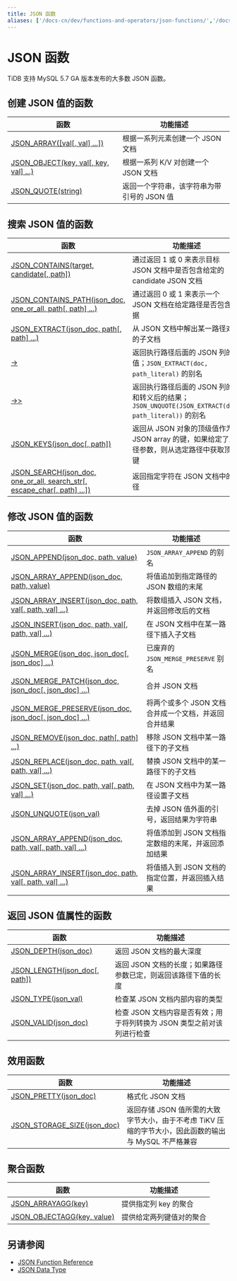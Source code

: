 ```yaml
---
title: JSON 函数
aliases: ['/docs-cn/dev/functions-and-operators/json-functions/','/docs-cn/dev/reference/sql/functions-and-operators/json-functions/']
---
```


# JSON 函数

TiDB 支持 MySQL 5.7 GA 版本发布的大多数 JSON 函数。

## 创建 JSON 值的函数

| 函数                                                              | 功能描述                                                   |
| ------------------------------------------------------------------ | ---------------------------------------------------------- |
| [JSON_ARRAY([val[, val] ...])][json_array]                         | 根据一系列元素创建一个 JSON 文档 |
| [JSON_OBJECT(key, val[, key, val] ...)][json_object]               | 根据一系列 K/V 对创建一个 JSON 文档 |
| [JSON_QUOTE(string)][json_quote]                                   | 返回一个字符串，该字符串为带引号的 JSON 值 |

## 搜索 JSON 值的函数

| 函数                                                        | 功能描述                                                     |
| ------------------------------------------------------------ | ------------------------------------------------------------ |
| [JSON_CONTAINS(target, candidate[, path])][json_contains]    | 通过返回 1 或 0 来表示目标 JSON 文档中是否包含给定的 candidate JSON 文档 |
| [JSON_CONTAINS_PATH(json_doc, one_or_all, path[, path] ...)][json_contains_path] | 通过返回 0 或 1 来表示一个 JSON 文档在给定路径是否包含数据   |
| [JSON_EXTRACT(json_doc, path[, path] ...)][json_extract]     | 从 JSON 文档中解出某一路径对应的子文档                       |
| [->][json_short_extract]                                     | 返回执行路径后面的 JSON 列的值；`JSON_EXTRACT(doc, path_literal)` 的别名 |
| [->>][json_short_extract_unquote]                            | 返回执行路径后面的 JSON 列的值和转义后的结果； `JSON_UNQUOTE(JSON_EXTRACT(doc, path_literal))` 的别名 |
| [JSON_KEYS(json_doc[, path])][json_keys]                     | 返回从 JSON 对象的顶级值作为 JSON array 的键，如果给定了路径参数，则从选定路径中获取顶级键 |
| [JSON_SEARCH(json_doc, one_or_all, search_str[, escape_char[, path] ...])][json_search] | 返回指定字符在 JSON 文档中的路径                             |

## 修改 JSON 值的函数

| 函数        | 功能描述 |
| --------------------------------- | ----------- |
| [JSON_APPEND(json_doc, path, value)][json_append] | `JSON_ARRAY_APPEND` 的别名 |
| [JSON_ARRAY_APPEND(json_doc, path, value)][json_array_append] | 将值追加到指定路径的 JSON 数组的末尾 |
| [JSON_ARRAY_INSERT(json_doc, path, val[, path, val] ...)][json_array_insert] | 将数组插入 JSON 文档，并返回修改后的文档 |
| [JSON_INSERT(json_doc, path, val[, path, val] ...)][json_insert] | 在 JSON 文档中在某一路径下插入子文档 |
| [JSON_MERGE(json_doc, json_doc[, json_doc] ...)][json_merge]  | 已废弃的 `JSON_MERGE_PRESERVE` 别名 |
| [JSON_MERGE_PATCH(json_doc, json_doc[, json_doc] ...)][json_merge_patch]  | 合并 JSON 文档 |
| [JSON_MERGE_PRESERVE(json_doc, json_doc[, json_doc] ...)][json_merge_preserve]  | 将两个或多个 JSON 文档合并成一个文档，并返回合并结果 |
| [JSON_REMOVE(json_doc, path[, path] ...)][json_remove]    | 移除 JSON 文档中某一路径下的子文档 |
| [JSON_REPLACE(json_doc, path, val[, path, val] ...)][json_replace] | 替换 JSON 文档中的某一路径下的子文档 |
| [JSON_SET(json_doc, path, val[, path, val] ...)][json_set]  | 在 JSON 文档中为某一路径设置子文档 |
| [JSON_UNQUOTE(json_val)][json_unquote] |  去掉 JSON 值外面的引号，返回结果为字符串 |
| [JSON_ARRAY_APPEND(json_doc, path, val[, path, val] ...)][json_array_append] | 将值添加到 JSON 文档指定数组的末尾，并返回添加结果 |
| [JSON_ARRAY_INSERT(json_doc, path, val[, path, val] ...)][json_array_insert] | 将值插入到 JSON 文档的指定位置，并返回插入结果 |

## 返回 JSON 值属性的函数

| 函数        | 功能描述 |
| --------------------------------- | ----------- |
| [JSON_DEPTH(json_doc)][json_depth] | 返回 JSON 文档的最大深度 |
| [JSON_LENGTH(json_doc[, path])][json_length] | 返回 JSON 文档的长度；如果路径参数已定，则返回该路径下值的长度 |
| [JSON_TYPE(json_val)][json_type] | 检查某 JSON 文档内部内容的类型 |
| [JSON_VALID(json_doc)][json_valid] | 检查 JSON 文档内容是否有效；用于将列转换为 JSON 类型之前对该列进行检查 |

## 效用函数

| 函数                     | 功能描述 |
| --------------------------------- | ----------- |
| [JSON_PRETTY(json_doc)][json_pretty] |格式化 JSON 文档 |
| [JSON_STORAGE_SIZE(json_doc)][json_storage_size] | 返回存储 JSON 值所需的大致字节大小，由于不考虑 TiKV 压缩的字节大小，因此函数的输出与 MySQL 不严格兼容 |

## 聚合函数

| 函数                    | 功能描述 |
| --------------------------------- | ----------- |
| [JSON_ARRAYAGG(key)][json_arrayagg] | 提供指定列 key 的聚合 |
| [JSON_OBJECTAGG(key, value)][json_objectagg] | 提供给定两列键值对的聚合 |

## 另请参阅

* [JSON Function Reference](https://dev.mysql.com/doc/refman/5.7/en/json-function-reference.html)
* [JSON Data Type](/data-type-json.md)

[json_extract]: https://dev.mysql.com/doc/refman/5.7/en/json-search-functions.html#function_json-extract

[json_short_extract]: https://dev.mysql.com/doc/refman/5.7/en/json-search-functions.html#operator_json-column-path

[json_short_extract_unquote]: https://dev.mysql.com/doc/refman/5.7/en/json-search-functions.html#operator_json-inline-path

[json_unquote]: https://dev.mysql.com/doc/refman/5.7/en/json-modification-functions.html#function_json-unquote

[json_type]: https://dev.mysql.com/doc/refman/5.7/en/json-attribute-functions.html#function_json-type

[json_set]: https://dev.mysql.com/doc/refman/5.7/en/json-modification-functions.html#function_json-set

[json_insert]: https://dev.mysql.com/doc/refman/5.7/en/json-modification-functions.html#function_json-insert

[json_replace]: https://dev.mysql.com/doc/refman/5.7/en/json-modification-functions.html#function_json-replace

[json_remove]: https://dev.mysql.com/doc/refman/5.7/en/json-modification-functions.html#function_json-remove

[json_merge]: https://dev.mysql.com/doc/refman/5.7/en/json-modification-functions.html#function_json-merge

[json_merge_patch]: https://dev.mysql.com/doc/refman/5.7/en/json-modification-functions.html#function_json-merge-patch

[json_merge_preserve]: https://dev.mysql.com/doc/refman/5.7/en/json-modification-functions.html#function_json-merge-preserve

[json_object]: https://dev.mysql.com/doc/refman/5.7/en/json-creation-functions.html#function_json-object

[json_array]: https://dev.mysql.com/doc/refman/5.7/en/json-creation-functions.html#function_json-array

[json_keys]: https://dev.mysql.com/doc/refman/5.7/en/json-search-functions.html#function_json-keys

[json_length]: https://dev.mysql.com/doc/refman/5.7/en/json-attribute-functions.html#function_json-length

[json_valid]: https://dev.mysql.com/doc/refman/5.7/en/json-attribute-functions.html#function_json-valid

[json_quote]: https://dev.mysql.com/doc/refman/5.7/en/json-creation-functions.html#function_json-quote

[json_contains]: https://dev.mysql.com/doc/refman/5.7/en/json-search-functions.html#function_json-contains

[json_contains_path]: https://dev.mysql.com/doc/refman/5.7/en/json-search-functions.html#function_json-contains-path

[json_arrayagg]: https://dev.mysql.com/doc/refman/5.7/en/aggregate-functions.html#function_json-arrayagg

[json_depth]: https://dev.mysql.com/doc/refman/5.7/en/json-attribute-functions.html#function_json-depth

[json_search]: https://dev.mysql.com/doc/refman/5.7/en/json-search-functions.html#function_json-search

[json_append]: https://dev.mysql.com/doc/refman/5.7/en/json-modification-functions.html#function_json-append

[json_array_append]: https://dev.mysql.com/doc/refman/5.7/en/json-modification-functions.html#function_json-array-append

[json_array_insert]: https://dev.mysql.com/doc/refman/5.7/en/json-modification-functions.html#function_json-array-insert

[json_arrayagg]: https://dev.mysql.com/doc/refman/5.7/en/aggregate-functions.html#function_json-arrayagg

[json_objectagg]: https://dev.mysql.com/doc/refman/5.7/en/aggregate-functions.html#function_json-objectagg

[json_pretty]: https://dev.mysql.com/doc/refman/5.7/en/json-utility-functions.html#function_json-pretty

[json_storage_size]: https://dev.mysql.com/doc/refman/5.7/en/json-utility-functions.html#function_json-storage-size
